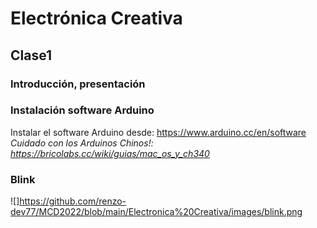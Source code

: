 # Electrónica Creativa

## Clase1
### Introducción, presentación
### Instalación software Arduino
Instalar el software Arduino desde: https://www.arduino.cc/en/software
_Cuidado con los Arduinos Chinos!: https://bricolabs.cc/wiki/guias/mac_os_y_ch340_
### Blink
![]https://github.com/renzo-dev77/MCD2022/blob/main/Electronica%20Creativa/images/blink.png
